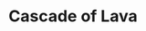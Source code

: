 ---
#preview
title: Cascade of Lava
image: /img/portfolio/4.jpg
category: UI Elements
category_slug: ui-elements
#portfolio image size for masonry layout: horizontal, vertical, square
masonrySize: square

#full details
description:
  title: "Description Of The <br>Entire Project"
  content: "
      <p>Ut magna consequat nibh turpis, vitae donec turpis platea class. Egestas aenean tincidunt, torquent felis orci nibh aliquam.</p>
      <p>Ipsum curae curabitur dapibus non netus dolor ante ut laoreet, turpis faucibus sodales euismod conubia taciti quisque vestibulum, vitae adipiscing bibendum himenaeos lobortis dictum etiam mattis.</p>
  "

details:
  items:
    - label: "Created:"
      value: "Mar 25th, 2021"

    - label: "Client:"
      value: "Envato Marketplace"

    - label: "Category:"
      value: "Photographic, Flyer, Illustration"

    - label: "Dimensions:"
      value: "1920 x 1080px"

gallery:
  - image: /img/portfolio/2.jpg
    alt: image

  - image: /img/portfolio/20.jpg
    alt: image

---